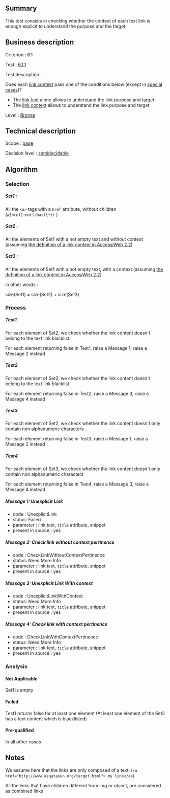 ## Summary

This test consists in checking whether the context of each text link is enough explicit to understand the purpose and the target

## Business description

Criterion : 6.1

Test : [6.1.1](http://accessiweb.org/index.php/accessiweb-22-english-version.html#test-6-1-1)

Test description :

Does each [link context](http://accessiweb.org/index.php/glossary-76.html#mContexteLien) pass one of the conditions below (except in [special cases](http://accessiweb.org/index.php/glossary-76.html#cpCrit6- "Special cases for criterion 6.1"))? 

-   The [link text](http://accessiweb.org/index.php/glossary-76.html#mIntituleLien) alone allows to understand the link purpose and target 
-   The [link context](http://accessiweb.org/index.php/glossary-76.html#mContexteLien) allows to understand the link purpose and target

Level : [Bronze](/en/category/rules-design/accessiweb-11/level/bronze)

## Technical description

Scope : [page](/en/category/rules-design/accessiweb-11/scope/page)

Decision level :
[semidecidable](/en/category/rules-design/accessiweb-11/decision-level/semidecidable)

## Algorithm

### Selection

##### Set1 :

All the `<a>` tags with a `href` attribute, without children (`a[href]:not(:has(\*))` )

##### Set2 :

All the elements of Set1 with a not empty text and without context (assuming [the definition of a link context in AccessiWeb 2.2](http://accessiweb.org/index.php/glossary-76.html#mContexteLien))

##### Set3 :

All the elements of Set1 with a not empty text, with a context (assuming [the definition of a link context in AccessiWeb 2.2](http://accessiweb.org/index.php/glossary-76.html#mContexteLien))

in other words :

size(Set1) = size(Set2) + size(Set3)

### Process

##### Test1

For each element of Set2, we check whether the link content doesn't belong to the text link blacklist.

For each element returning false in Test1, raise a Message 1, raise a Message 2 instead

##### Test2

For each element of Set3, we check whether the link content doesn't belong to the text link blacklist.

For each element returning false in Test2, raise a Message 3, raise a Message 4 instead

##### Test3

For each element of Set2, we check whether the link content doesn't only contain non alphanumeric characters

For each element returning false in Test3, raise a Message 1, raise a Message 2 instead

##### Test4

For each element of Set3, we check whether the link content doesn't only contain non alphanumeric characters

For each element returning false in Test4, raise a Message 3, raise a Message 4 instead

##### Message 1: Unexplicit Link

-   code : UnexplicitLink
-   status: Failed
-   parameter : link text, `title` attribute, snippet
-   present in source : yes

##### Message 2: Check link without context pertinence

-   code : CheckLinkWithoutContextPertinence
-   status: Need More Info
-   parameter : link text, `title` attribute, snippet
-   present in source : yes

##### Message 3: Unexplicit Link With context

-   code : UnexplicitLinkWithContext
-   status: Need More Info
-   parameter : link text, `title` attribute, snippet
-   present in source : yes

##### Message 4: Check link with context pertinence

-   code : CheckLinkWithContextPertinence
-   status: Need More Info
-   parameter : link text, `title` attribute, snippet
-   present in source : yes

### Analysis

#### Not Applicable

Set1 is empty

#### Failed

Test1 returns false for at least one element (At least one element of the Set2 has a text content which is blacklisted)

#### Pre-qualified

In all other cases

## Notes

We assume here that the links are only composed of a text. (`<a href="http://www.asqatasun.org/target.html"> my link</a>`)

All the links that have children different from img or object, are considered as combined links

